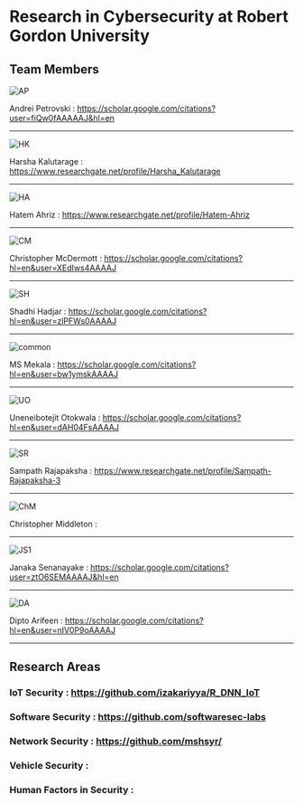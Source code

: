 # Research in Cybersecurity at Robert Gordon University

## Team Members

![AP](https://user-images.githubusercontent.com/125314333/218660933-aff958e4-31ec-429b-a1e5-fec89252176c.jpg) 

Andrei Petrovski : https://scholar.google.com/citations?user=fiQw0fAAAAAJ&hl=en

***************************************************************************************************************


![HK](https://user-images.githubusercontent.com/125314333/218662155-9c704521-2fed-41dd-82a8-6f33693c2dfd.png)

Harsha Kalutarage : https://www.researchgate.net/profile/Harsha_Kalutarage

***************************************************************************************************************


![HA](https://user-images.githubusercontent.com/125314333/218663500-2bd561e6-d769-49d3-bd08-549b91919b4c.jpg)

Hatem Ahriz : https://www.researchgate.net/profile/Hatem-Ahriz

***************************************************************************************************************


![CM](https://user-images.githubusercontent.com/125314333/218664211-72c5ae1a-2e68-4632-890b-02d0b54029f5.jpg)

Christopher McDermott : https://scholar.google.com/citations?hl=en&user=XEdIws4AAAAJ

***************************************************************************************************************


![SH](https://user-images.githubusercontent.com/125314333/218664507-01cb796c-aa31-4160-8c9c-bbb3ff71d1c4.jpg)

Shadhi Hadjar : https://scholar.google.com/citations?hl=en&user=zlPFWs0AAAAJ

***************************************************************************************************************


![common](https://user-images.githubusercontent.com/125314333/218665412-541925e2-47ef-47d0-85ad-22448d3d9b55.jpg)

MS Mekala : https://scholar.google.com/citations?hl=en&user=bw1ymskAAAAJ

***************************************************************************************************************


![UO](https://user-images.githubusercontent.com/125314333/218666240-7523f76b-6fd9-4647-80a3-496d1b22d3d6.jpg)

Uneneibotejit Otokwala : https://scholar.google.com/citations?hl=en&user=dAH04FsAAAAJ

***************************************************************************************************************


![SR](https://user-images.githubusercontent.com/125314333/218666769-bd42ccc6-82a7-4cfc-86e9-8822280b9838.jpg)

Sampath Rajapaksha : https://www.researchgate.net/profile/Sampath-Rajapaksha-3

***************************************************************************************************************


![ChM](https://user-images.githubusercontent.com/125314333/218667511-bf470758-56f3-44b0-890f-bfdf4b5a1daf.jpg)

Christopher Middleton : 

***************************************************************************************************************


![JS1](https://user-images.githubusercontent.com/125314333/218667728-152115a5-943c-41e3-8b91-d0561ced3232.jpg)

Janaka Senanayake : https://scholar.google.com/citations?user=ztO6SEMAAAAJ&hl=en

***************************************************************************************************************


![DA](https://user-images.githubusercontent.com/125314333/218668067-2bc06b5e-b1c3-4fa3-9dbc-7afa6a4b0381.jpg)

Dipto Arifeen : https://scholar.google.com/citations?hl=en&user=nIV0P9oAAAAJ

***************************************************************************************************************



## Research Areas
### IoT Security : https://github.com/izakariyya/R_DNN_IoT
### Software Security : https://github.com/softwaresec-labs
### Network Security : https://github.com/mshsyr/
### Vehicle Security : 
### Human Factors in Security : 
